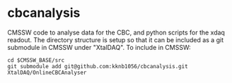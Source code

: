 cbcanalysis
===========

CMSSW code to analyse data for the CBC, and python scripts for the xdaq readout.
The directory structure is setup so that it can be included as a git submodule in CMSSW under "XtalDAQ". To include in CMSSW:

    cd $CMSSW_BASE/src
    git submodule add git@github.com:kknb1056/cbcanalysis.git XtalDAQ/OnlineCBCAnalyser
